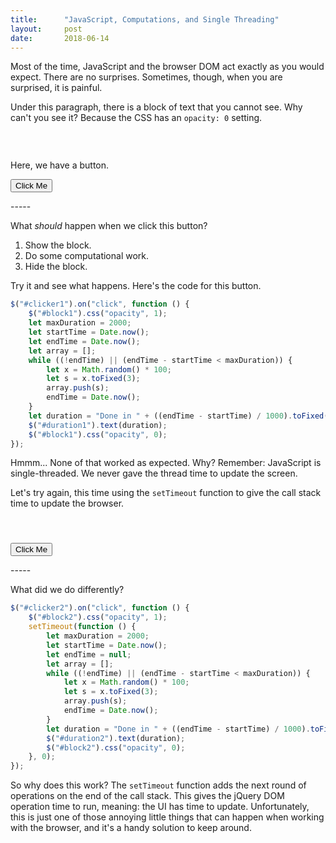 ```yaml
---
title:      "JavaScript, Computations, and Single Threading"
layout:     post
date:       2018-06-14
---
```


Most of the time, JavaScript and the browser DOM act exactly as you would expect. There are no surprises. Sometimes, though, when you are surprised, it is painful.

Under this paragraph, there is a block of text that you cannot see. Why can't you see it? Because the CSS has an `opacity: 0` setting.

<div id="block1" style="background-color: #abc6f2; color: #113877; padding: 6px 10px; opacity: 0; border: 1px solid #113877; border-radius: 5px; margin-bottom: 10px;">Doing very important stuff...</div>

Here, we have a button.

<button id="clicker1">Click Me</button>

<p id="duration1">-----</p>

What *should* happen when we click this button? 

1. Show the block.
2. Do some computational work.
3. Hide the block.

Try it and see what happens. Here's the code for this button.

```js
$("#clicker1").on("click", function () {
    $("#block1").css("opacity", 1);
    let maxDuration = 2000;
    let startTime = Date.now();
    let endTime = Date.now();
    let array = [];
    while ((!endTime) || (endTime - startTime < maxDuration)) {
        let x = Math.random() * 100;
        let s = x.toFixed(3);
        array.push(s);
        endTime = Date.now();
    }
    let duration = "Done in " + ((endTime - startTime) / 1000).toFixed(3) + " seconds";       
    $("#duration1").text(duration);
    $("#block1").css("opacity", 0);
});
```

Hmmm... None of that worked as expected. Why? Remember: JavaScript is single-threaded. We never gave the thread time to update the screen.

Let's try again, this time using the `setTimeout` function to give the call stack time to update the browser.

<div id="block2" style="background-color: #ffc9c9; color: #a02020; padding: 6px 10px; opacity: 0; border: 1px solid #a02020; border-radius: 5px; margin-bottom: 10px;">Doing very important stuff...</div>
<button id="clicker2">Click Me</button>

<p id="duration2">-----</p>

What did we do differently?

```js
$("#clicker2").on("click", function () {
    $("#block2").css("opacity", 1);
    setTimeout(function () {
        let maxDuration = 2000;
        let startTime = Date.now();
        let endTime = null;
        let array = [];
        while ((!endTime) || (endTime - startTime < maxDuration)) {
            let x = Math.random() * 100;
            let s = x.toFixed(3);
            array.push(s);
            endTime = Date.now();
        }
        let duration = "Done in " + ((endTime - startTime) / 1000).toFixed(3) + " seconds";       
        $("#duration2").text(duration);
        $("#block2").css("opacity", 0);
    }, 0);
});
```

So why does this work? The `setTimeout` function adds the next round of operations on the end of the call stack. This gives the jQuery DOM operation time to run, meaning: the UI has time to update. Unfortunately, this is just one of those annoying little things that can happen when working with the browser, and it's a handy solution to keep around.

<script src="https://unpkg.com/jquery@3.3.1/dist/jquery.js"></script>
<script src="/assets/js/show-hide-delay.js"></script>
